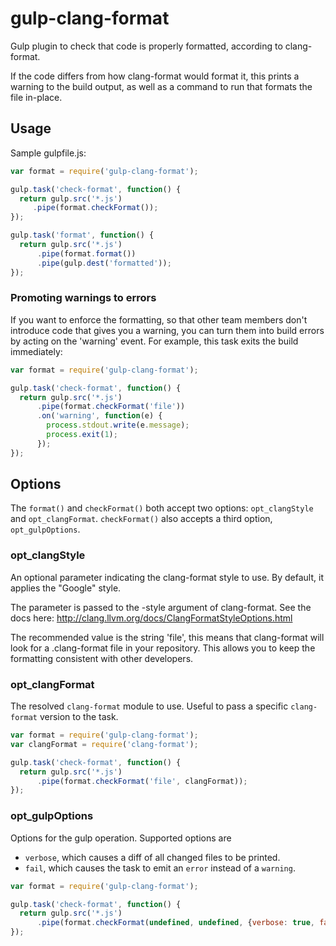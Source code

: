 # gulp-clang-format
Gulp plugin to check that code is properly formatted, according to clang-format.

If the code differs from how clang-format would format it, this prints a warning
to the build output, as well as a command to run that formats the file in-place.

## Usage

Sample gulpfile.js:

```js
var format = require('gulp-clang-format');

gulp.task('check-format', function() {
  return gulp.src('*.js')
     .pipe(format.checkFormat());
});

gulp.task('format', function() {
  return gulp.src('*.js')
      .pipe(format.format())
      .pipe(gulp.dest('formatted'));
});
```


### Promoting warnings to errors
If you want to enforce the formatting, so that other team members don't introduce
code that gives you a warning, you can turn them into build errors by acting on
the 'warning' event. For example, this task exits the build immediately:

```js
var format = require('gulp-clang-format');

gulp.task('check-format', function() {
  return gulp.src('*.js')
      .pipe(format.checkFormat('file'))
      .on('warning', function(e) {
        process.stdout.write(e.message);
        process.exit(1);
      });
});
```

## Options
The `format()` and `checkFormat()` both accept two options: `opt_clangStyle` and
`opt_clangFormat`. `checkFormat()` also accepts a third option,
`opt_gulpOptions`.

### opt_clangStyle
An optional parameter indicating the clang-format style to use. By default, it
applies the "Google" style.

The parameter is passed to the -style argument of clang-format. See the docs
here: http://clang.llvm.org/docs/ClangFormatStyleOptions.html

The recommended value is the string 'file', this means that clang-format will
look for a .clang-format file in your repository. This allows you to keep the
formatting consistent with other developers.

### opt_clangFormat
The resolved `clang-format` module to use. Useful to pass a specific
`clang-format` version to the task.

```js
var format = require('gulp-clang-format');
var clangFormat = require('clang-format');

gulp.task('check-format', function() {
  return gulp.src('*.js')
      .pipe(format.checkFormat('file', clangFormat));
});
```

### opt_gulpOptions
Options for the gulp operation. Supported options are

* `verbose`, which causes a diff of all changed files to be printed.
* `fail`, which causes the task to emit an `error` instead of a `warning`.

```js
var format = require('gulp-clang-format');

gulp.task('check-format', function() {
  return gulp.src('*.js')
      .pipe(format.checkFormat(undefined, undefined, {verbose: true, fail: true}));
});
```
